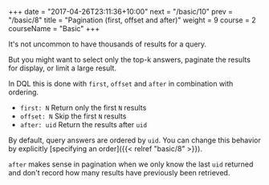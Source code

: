+++
date = "2017-04-26T23:11:36+10:00"
next = "/basic/10"
prev = "/basic/8"
title = "Pagination (first, offset and after)"
weight = 9
course = 2
courseName = "Basic"
+++

It's not uncommon to have thousands of results for a query.

But you might want to select only the top-k answers, paginate the results for
display, or limit a large result.

In DQL this is done with `first`, `offset` and `after` in combination with
ordering.

- `first: N` Return only the first `N` results
- `offset: N` Skip the first `N` results
- `after: uid` Return the results after `uid`

By default, query answers are ordered by `uid`. You can change this behavior by
explicitly [specifying an order]({{< relref "basic/8" >}}).

`after` makes sense in pagination when we only know the last `uid` returned and
don't record how many results have previously been retrieved.
